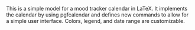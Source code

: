 This is a simple model for a mood tracker calendar in LaTeX. It implements the calendar by using pgfcalendar and defines new commands to allow for a simple user interface. Colors, legend, and date range are customizable.